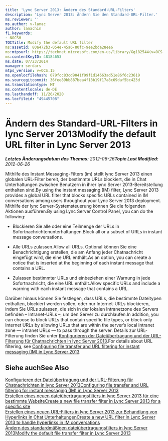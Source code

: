 ```yaml
---
title: 'Lync Server 2013: Ändern des Standard-URL-Filters'
description: 'Lync Server 2013: Ändern Sie den Standard-URL-Filter.'
ms.reviewer: ''
ms.author: v-lanac
author: lanachin
f1.keywords:
- NOCSH
TOCTitle: Modify the default URL filter
ms:assetid: 80a472b3-054e-45a6-80fc-9ee2bda28ee6
ms:mtpsurl: https://technet.microsoft.com/en-us/library/Gg182544(v=OCS.15)
ms:contentKeyID: 48184653
ms.date: 07/23/2014
manager: serdars
mtps_version: v=OCS.15
ms.openlocfilehash: 079fcc83cd9041f99f1d14663ad51e86f6c23619
ms.sourcegitcommit: 36fee89bb887bea4f18b19f17a8c69daf5bc423d
ms.translationtype: MT
ms.contentlocale: de-DE
ms.lasthandoff: 11/26/2020
ms.locfileid: "49445708"
---
```

# <a name="modify-the-default-url-filter-in-lync-server-2013"></a><span data-ttu-id="1b833-103">Ändern des Standard-URL-Filters in lync Server 2013</span><span class="sxs-lookup"><span data-stu-id="1b833-103">Modify the default URL filter in Lync Server 2013</span></span>

<div data-xmlns="http://www.w3.org/1999/xhtml">

<div class="topic" data-xmlns="http://www.w3.org/1999/xhtml" data-msxsl="urn:schemas-microsoft-com:xslt" data-cs="https://msdn.microsoft.com/">

<div data-asp="https://msdn2.microsoft.com/asp">



</div>

<div id="mainSection">

<div id="mainBody"><span data-ttu-id="1b833-104">

<span> </span></span><span class="sxs-lookup"><span data-stu-id="1b833-104">

<span> </span></span></span>

<span data-ttu-id="1b833-105">_**Letztes Änderungsdatum des Themas:** 2012-06-26_</span><span class="sxs-lookup"><span data-stu-id="1b833-105">_**Topic Last Modified:** 2012-06-26_</span></span>

<span data-ttu-id="1b833-106">Mithilfe des Instant Messaging-Filters (im) stellt lync Server 2013 einen globalen URL-Filter bereit, der bestimmte URLs blockiert, die in Chat Unterhaltungen zwischen Benutzern in ihrer lync Server 2013-Bereitstellung enthalten sind.</span><span class="sxs-lookup"><span data-stu-id="1b833-106">By using the instant messaging (IM) filter, Lync Server 2013 provides a global URL filter that blocks specific URLs contained in IM conversations among users throughout your Lync Server 2013 deployment.</span></span> <span data-ttu-id="1b833-107">Mithilfe der lync Server-Systemsteuerung können Sie die folgenden Aktionen ausführen:</span><span class="sxs-lookup"><span data-stu-id="1b833-107">By using Lync Server Control Panel, you can do the following:</span></span>

  - <span data-ttu-id="1b833-108">Blockieren Sie alle oder eine Teilmenge der URLs in Sofortnachrichtenunterhaltungen.</span><span class="sxs-lookup"><span data-stu-id="1b833-108">Block all or a subset of URLs in instant message conversations.</span></span>

  - <span data-ttu-id="1b833-109">Alle URLs zulassen.</span><span class="sxs-lookup"><span data-stu-id="1b833-109">Allow all URLs.</span></span> <span data-ttu-id="1b833-110">Optional können Sie eine Benachrichtigung erstellen, die am Anfang jeder Chatnachricht eingefügt wird, die eine URL enthält.</span><span class="sxs-lookup"><span data-stu-id="1b833-110">As an option, you can create a notice that is inserted at the beginning of each instant message that contains a URL.</span></span>

  - <span data-ttu-id="1b833-111">Zulassen bestimmter URLs und einbeziehen einer Warnung in jede Sofortnachricht, die eine URL enthält.</span><span class="sxs-lookup"><span data-stu-id="1b833-111">Allow specific URLs and include a warning with each instant message that contains a URL.</span></span>

<span data-ttu-id="1b833-112">Darüber hinaus können Sie festlegen, dass URLs, die bestimmte Dateitypen enthalten, blockiert werden sollen, oder nur Internet-URLs blockieren, indem Sie URLs zulassen, die sich in der lokalen Intranetzone des Servers befinden – Intranet-URLs –, um den Server zu durchlaufen.</span><span class="sxs-lookup"><span data-stu-id="1b833-112">In addition, you can choose to block URLs that contain specific file types, or block only Internet URLs by allowing URLs that are within the server’s local intranet zone — intranet URLs — to pass through the server.</span></span> <span data-ttu-id="1b833-113">Details zur URL-Filterung finden Sie unter [Konfigurieren der Dateiübertragung und der URL-Filterung für Chatnachrichten in lync Server 2013](lync-server-2013-configuring-file-transfer-and-url-filtering-for-instant-messaging-im.md).</span><span class="sxs-lookup"><span data-stu-id="1b833-113">For details about URL filtering, see [Configuring file transfer and URL filtering for instant messaging (IM) in Lync Server 2013](lync-server-2013-configuring-file-transfer-and-url-filtering-for-instant-messaging-im.md).</span></span>

<div>

## <a name="see-also"></a><span data-ttu-id="1b833-114">Siehe auch</span><span class="sxs-lookup"><span data-stu-id="1b833-114">See Also</span></span>


[<span data-ttu-id="1b833-115">Konfigurieren der Dateiübertragung und der URL-Filterung für Chatnachrichten in lync Server 2013</span><span class="sxs-lookup"><span data-stu-id="1b833-115">Configuring file transfer and URL filtering for instant messaging (IM) in Lync Server 2013</span></span>](lync-server-2013-configuring-file-transfer-and-url-filtering-for-instant-messaging-im.md)  
[<span data-ttu-id="1b833-116">Erstellen eines neuen dateiübertragungsfilters in lync Server 2013 für eine bestimmte Website</span><span class="sxs-lookup"><span data-stu-id="1b833-116">Create a new file transfer filter in Lync Server 2013 for a specific site</span></span>](lync-server-2013-create-a-new-file-transfer-filter-for-a-specific-site.md)  
[<span data-ttu-id="1b833-117">Erstellen eines neuen URL-Filters in lync Server 2013 zur Behandlung von Hyperlinks in Chat Unterhaltungen</span><span class="sxs-lookup"><span data-stu-id="1b833-117">Create a new URL filter in Lync Server 2013 to handle hyperlinks in IM conversations</span></span>](lync-server-2013-create-a-new-url-filter-to-handle-hyperlinks-in-im-conversations.md)  
[<span data-ttu-id="1b833-118">Ändern des standardmäßigen dateiübertragungsfilters in lync Server 2013</span><span class="sxs-lookup"><span data-stu-id="1b833-118">Modify the default file transfer filter in Lync Server 2013</span></span>](lync-server-2013-modify-the-default-file-transfer-filter.md)  
  

<span data-ttu-id="1b833-119"></div>

</div>

<span> </span>

</div>

</div>

</span><span class="sxs-lookup"><span data-stu-id="1b833-119"></div>

</div>

<span> </span>

</div>

</div>

</span></span></div>

